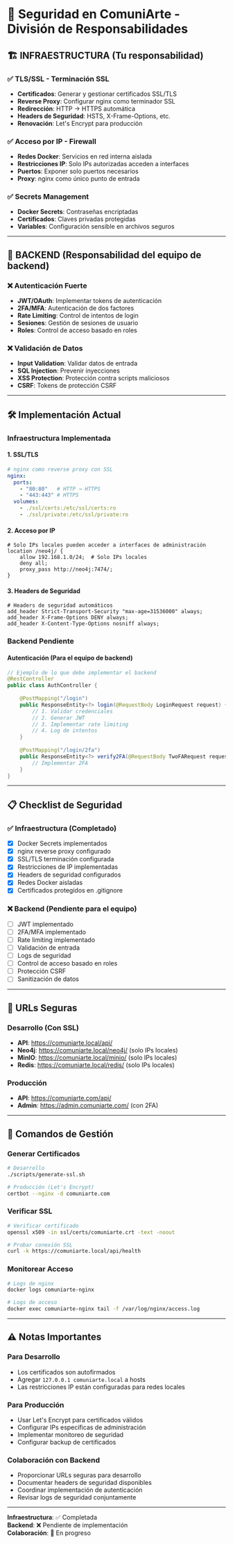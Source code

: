 # 🔐 Seguridad en ComuniArte - División de Responsabilidades

## 🏗️ **INFRAESTRUCTURA** (Tu responsabilidad)

### ✅ **TLS/SSL - Terminación SSL**
- **Certificados**: Generar y gestionar certificados SSL/TLS
- **Reverse Proxy**: Configurar nginx como terminador SSL
- **Redirección**: HTTP → HTTPS automática
- **Headers de Seguridad**: HSTS, X-Frame-Options, etc.
- **Renovación**: Let's Encrypt para producción

### ✅ **Acceso por IP - Firewall**
- **Redes Docker**: Servicios en red interna aislada
- **Restricciones IP**: Solo IPs autorizadas acceden a interfaces
- **Puertos**: Exponer solo puertos necesarios
- **Proxy**: nginx como único punto de entrada

### ✅ **Secrets Management**
- **Docker Secrets**: Contraseñas encriptadas
- **Certificados**: Claves privadas protegidas
- **Variables**: Configuración sensible en archivos seguros

---

## 🔑 **BACKEND** (Responsabilidad del equipo de backend)

### ❌ **Autenticación Fuerte**
- **JWT/OAuth**: Implementar tokens de autenticación
- **2FA/MFA**: Autenticación de dos factores
- **Rate Limiting**: Control de intentos de login
- **Sesiones**: Gestión de sesiones de usuario
- **Roles**: Control de acceso basado en roles

### ❌ **Validación de Datos**
- **Input Validation**: Validar datos de entrada
- **SQL Injection**: Prevenir inyecciones
- **XSS Protection**: Protección contra scripts maliciosos
- **CSRF**: Tokens de protección CSRF

---

## 🛠️ **Implementación Actual**

### **Infraestructura Implementada**

#### **1. SSL/TLS**
```yaml
# nginx como reverse proxy con SSL
nginx:
  ports:
    - "80:80"   # HTTP → HTTPS
    - "443:443" # HTTPS
  volumes:
    - ./ssl/certs:/etc/ssl/certs:ro
    - ./ssl/private:/etc/ssl/private:ro
```

#### **2. Acceso por IP**
```nginx
# Solo IPs locales pueden acceder a interfaces de administración
location /neo4j/ {
    allow 192.168.1.0/24;  # Solo IPs locales
    deny all;
    proxy_pass http://neo4j:7474/;
}
```

#### **3. Headers de Seguridad**
```nginx
# Headers de seguridad automáticos
add_header Strict-Transport-Security "max-age=31536000" always;
add_header X-Frame-Options DENY always;
add_header X-Content-Type-Options nosniff always;
```

### **Backend Pendiente**

#### **Autenticación (Para el equipo de backend)**
```java
// Ejemplo de lo que debe implementar el backend
@RestController
public class AuthController {
    
    @PostMapping("/login")
    public ResponseEntity<?> login(@RequestBody LoginRequest request) {
        // 1. Validar credenciales
        // 2. Generar JWT
        // 3. Implementar rate limiting
        // 4. Log de intentos
    }
    
    @PostMapping("/login/2fa")
    public ResponseEntity<?> verify2FA(@RequestBody TwoFARequest request) {
        // Implementar 2FA
    }
}
```

---

## 📋 **Checklist de Seguridad**

### ✅ **Infraestructura (Completado)**
- [x] Docker Secrets implementados
- [x] nginx reverse proxy configurado
- [x] SSL/TLS terminación configurada
- [x] Restricciones de IP implementadas
- [x] Headers de seguridad configurados
- [x] Redes Docker aisladas
- [x] Certificados protegidos en .gitignore

### ❌ **Backend (Pendiente para el equipo)**
- [ ] JWT implementado
- [ ] 2FA/MFA implementado
- [ ] Rate limiting implementado
- [ ] Validación de entrada
- [ ] Logs de seguridad
- [ ] Control de acceso basado en roles
- [ ] Protección CSRF
- [ ] Sanitización de datos

---

## 🚀 **URLs Seguras**

### **Desarrollo (Con SSL)**
- **API**: https://comuniarte.local/api/
- **Neo4j**: https://comuniarte.local/neo4j/ (solo IPs locales)
- **MinIO**: https://comuniarte.local/minio/ (solo IPs locales)
- **Redis**: https://comuniarte.local/redis/ (solo IPs locales)

### **Producción**
- **API**: https://comuniarte.com/api/
- **Admin**: https://admin.comuniarte.com/ (con 2FA)

---

## 🔧 **Comandos de Gestión**

### **Generar Certificados**
```bash
# Desarrollo
./scripts/generate-ssl.sh

# Producción (Let's Encrypt)
certbot --nginx -d comuniarte.com
```

### **Verificar SSL**
```bash
# Verificar certificado
openssl x509 -in ssl/certs/comuniarte.crt -text -noout

# Probar conexión SSL
curl -k https://comuniarte.local/api/health
```

### **Monitorear Acceso**
```bash
# Logs de nginx
docker logs comuniarte-nginx

# Logs de acceso
docker exec comuniarte-nginx tail -f /var/log/nginx/access.log
```

---

## ⚠️ **Notas Importantes**

### **Para Desarrollo**
- Los certificados son autofirmados
- Agregar `127.0.0.1 comuniarte.local` a hosts
- Las restricciones IP están configuradas para redes locales

### **Para Producción**
- Usar Let's Encrypt para certificados válidos
- Configurar IPs específicas de administración
- Implementar monitoreo de seguridad
- Configurar backup de certificados

### **Colaboración con Backend**
- Proporcionar URLs seguras para desarrollo
- Documentar headers de seguridad disponibles
- Coordinar implementación de autenticación
- Revisar logs de seguridad conjuntamente

---

**Infraestructura**: ✅ Completada  
**Backend**: ❌ Pendiente de implementación  
**Colaboración**: 🔄 En progreso
